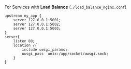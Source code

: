 For Services with **Load Balance** (`./load_balance_nginx.conf`)
```
upstream my_app {
    server 127.0.0.1:5001;
    server 127.0.0.1:5002;
    server 127.0.0.1:5003;
}
server{
    listen 80;
    location /{
        include uwsgi_params;
        uwsgi_pass  unix:/app/socket/uwsgi.sock;
    }
}
```